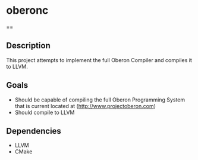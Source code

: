 # oberonc
==

## Description

This project attempts to implement the full Oberon Compiler and compiles it
to LLVM.

## Goals

- Should be capable of compiling the full Oberon Programming System that
is current located at (http://www.projectoberon.com)
- Should compile to LLVM

## Dependencies
- LLVM
- CMake
